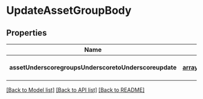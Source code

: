 # UpdateAssetGroupBody

## Properties
Name | Type | Description | Notes
------------ | ------------- | ------------- | -------------
**assetUnderscoregroupsUnderscoretoUnderscoreupdate** | [**array[UpdateAssetGroupBodyAssetGroupsToUpdateInner]**](UpdateAssetGroupBodyAssetGroupsToUpdateInner.md) |  | [optional] [default to null]

[[Back to Model list]](../README.md#documentation-for-models) [[Back to API list]](../README.md#documentation-for-api-endpoints) [[Back to README]](../README.md)


